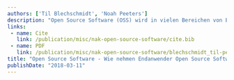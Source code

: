 ```yaml
---
authors: ['Til Blechschmidt', 'Noah Peeters']
description: "Open Source Software (OSS) wird in vielen Bereichen von Betriebssystemen über Anwendersoftware bis hin zu kommerziellen Produkten eingesetzt. Es gibt bereits Studien zu dem Einsatz von quelloffener Software aus der Sicht von kommerziellen Betrieben. Gegenstand dieser Arbeit ist es die Situation aus der Perspektive der Endanwender darzulegen und mit der der Unternehmen zu vergleichen."
links:
 - name: Cite
   link: /publication/misc/nak-open-source-software/cite.bib
 - name: PDF
   link: /publication/misc/nak-open-source-software/blechschmidt_til-peeters_noah-oss.pdf
title: "Open Source Software - Wie nehmen Endanwender Open Source Software wahr?"
publishDate: "2018-03-11"
---
```

